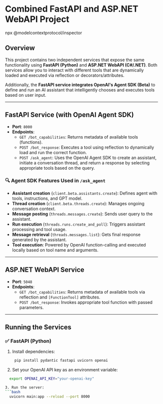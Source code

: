 # Combined FastAPI and ASP.NET WebAPI Project

npx @modelcontextprotocol/inspector

## Overview

This project contains two independent services that expose the same functionality using **FastAPI (Python)** and **ASP.NET WebAPI (C#/.NET)**. Both services allow you to interact with different tools that are dynamically loaded and executed via reflection or decorators/attributes.

Additionally, the **FastAPI service integrates OpenAI's Agent SDK (Beta)** to define and run an AI assistant that intelligently chooses and executes tools based on user input.

---

## FastAPI Service (with OpenAI Agent SDK)

- **Port**: `8000`
- **Endpoints**:
  - `GET /bot_capabilities`: Returns metadata of available tools (functions).
  - `POST /bot_response`: Executes a tool using reflection to dynamically load and run the correct function.
  - `POST /ask_agent`: Uses the OpenAI Agent SDK to create an assistant, initiate a conversation thread, and return a response by selecting appropriate tools based on the query.

### 🔍 Agent SDK Features Used in `/ask_agent`

- **Assistant creation** (`client.beta.assistants.create`): Defines agent with tools, instructions, and GPT model.
- **Thread creation** (`client.beta.threads.create`): Manages ongoing conversation context.
- **Message posting** (`threads.messages.create`): Sends user query to the assistant.
- **Run execution** (`threads.runs.create_and_poll`): Triggers assistant processing and tool usage.
- **Message retrieval** (`threads.messages.list`): Gets final response generated by the assistant.
- **Tool execution**: Powered by OpenAI function-calling and executed locally based on tool name and arguments.

---

## ASP.NET WebAPI Service

- **Port**: `5048`
- **Endpoints**:
  - `GET /bot_capabilities`: Returns metadata of available tools via reflection and `[FunctionTool]` attributes.
  - `POST /bot_response`: Invokes appropriate tool function with passed parameters.

---

## Running the Services

### ✅ FastAPI (Python)

1. Install dependencies:

   ```bash
    pip install pydantic fastapi uvicorn openai

   ```

2. Set your OpenAI API key as an environment variable:

````bash
  export OPENAI_API_KEY="your-openai-key"

3. Run the server:
```bash
  uvicorn main:app --reload --port 8000
````

